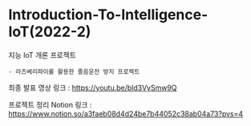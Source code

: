 # Introduction-To-Intelligence-IoT(2022-2)

  지능 IoT 개론 프로젝트
  
    - 라즈베리파이를 활용한 졸음운전 방지 프로젝트 
    
    
최종 발표 영상 링크 : https://youtu.be/bld3VySmw9Q

프로젝트 정리 Notion 링크 : https://www.notion.so/a3faeb08d4d24be7b44052c38ab04a73?pvs=4

